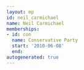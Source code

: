 ```yaml
---
layout: mp
id: neil_carmichael
name: Neil Carmichael
memberships:
- id: con
  name: Conservative Party
  start: '2010-06-08'
  end: 
autogenerated: true
---
```

